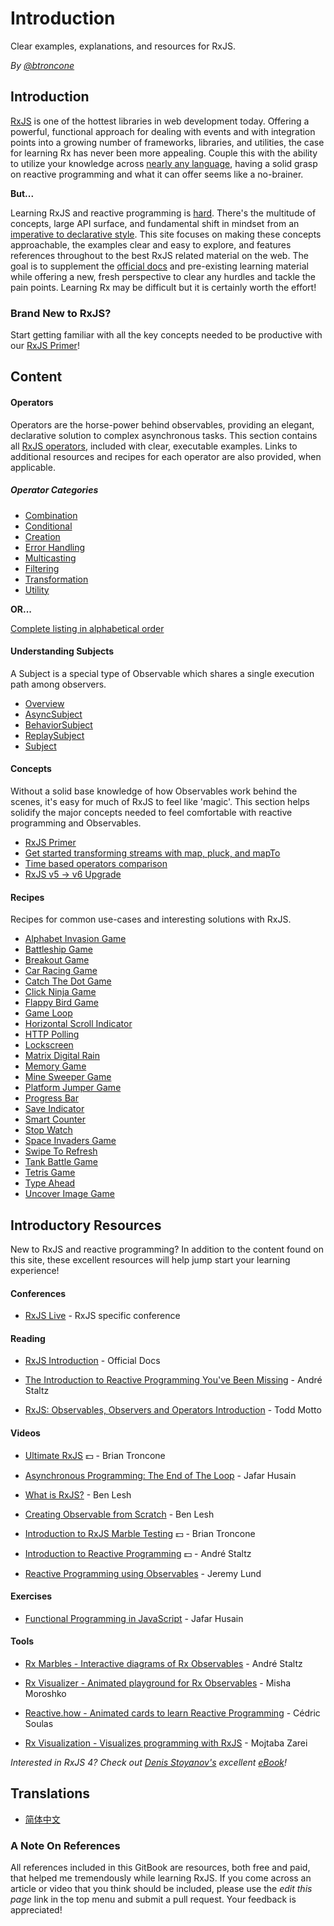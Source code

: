 # Introduction

Clear examples, explanations, and resources for RxJS.

_By_ [_@btroncone_](https://twitter.com/BTroncone)

## Introduction

[RxJS](https://github.com/ReactiveX/rxjs) is one of the hottest libraries in web
development today. Offering a powerful, functional approach for dealing with
events and with integration points into a growing number of frameworks,
libraries, and utilities, the case for learning Rx has never been more
appealing. Couple this with the ability to utilize your knowledge across
[nearly any language](http://reactivex.io/languages.html), having a solid grasp
on reactive programming and what it can offer seems like a no-brainer.

**But...**

Learning RxJS and reactive programming is
[hard](https://twitter.com/hoss/status/742643506536153088). There's the
multitude of concepts, large API surface, and fundamental shift in mindset from
an
[imperative to declarative style](https://tylermcginnis.com/imperative-vs-declarative-programming/).
This site focuses on making these concepts approachable, the examples clear and
easy to explore, and features references throughout to the best RxJS related
material on the web. The goal is to supplement the
[official docs](http://reactivex.io/rxjs/) and pre-existing learning material
while offering a new, fresh perspective to clear any hurdles and tackle the pain
points. Learning Rx may be difficult but it is certainly worth the effort!


### Brand New to RxJS?

Start getting familiar with all the key concepts needed to be productive with
our [RxJS Primer](/concepts/rxjs-primer.md)!

## Content

#### Operators

Operators are the horse-power behind observables, providing an elegant,
declarative solution to complex asynchronous tasks. This section contains all
[RxJS operators](/operators/README.md), included with clear, executable
examples. Links to additional resources and recipes for each operator are also
provided, when applicable.

##### Operator Categories

- [Combination](/operators/combination/README.md)
- [Conditional](/operators/conditional/README.md)
- [Creation](/operators/creation/README.md)
- [Error Handling](/operators/error_handling/README.md)
- [Multicasting](/operators/multicasting/README.md)
- [Filtering](/operators/filtering/README.md)
- [Transformation](/operators/transformation/README.md)
- [Utility](/operators/utility/README.md)

**OR...**

[Complete listing in alphabetical order](/operators/complete.md)

#### Understanding Subjects

A Subject is a special type of Observable which shares a single execution path
among observers.

- [Overview](/subjects/README.md)
- [AsyncSubject](/subjects/asyncsubject.md)
- [BehaviorSubject](/subjects/behaviorsubject.md)
- [ReplaySubject](/subjects/replaysubject.md)
- [Subject](/subjects/subject.md)

#### Concepts

Without a solid base knowledge of how Observables work behind the scenes, it's
easy for much of RxJS to feel like 'magic'. This section helps solidify the
major concepts needed to feel comfortable with reactive programming and
Observables.

- [RxJS Primer](/concepts/rxjs-primer.md)
- [Get started transforming streams with map, pluck, and mapTo](/concepts/get-started-transforming.md)
- [Time based operators comparison](/concepts/time-based-operators-comparison.md)
- [RxJS v5 -> v6 Upgrade](/concepts/rxjs5-6.md)

#### Recipes

Recipes for common use-cases and interesting solutions with RxJS.

- [Alphabet Invasion Game](/recipes/alphabet-invasion-game.md)
- [Battleship Game](/recipes/battleship-game.md)
- [Breakout Game](/recipes/breakout-game.md)
- [Car Racing Game](/recipes/car-racing-game.md)
- [Catch The Dot Game](/recipes/catch-the-dot-game.md)
- [Click Ninja Game](/recipes/click-ninja-game.md)
- [Flappy Bird Game](/recipes/flappy-bird-game.md)
- [Game Loop](/recipes/gameloop.md)
- [Horizontal Scroll Indicator](/recipes/horizontal-scroll-indicator.md)
- [HTTP Polling](/recipes/http-polling.md)
- [Lockscreen](/recipes/lockscreen.md)
- [Matrix Digital Rain](/recipes/matrix-digital-rain.md)
- [Memory Game](/recipes/memory-game.md)
- [Mine Sweeper Game](/recipes/mine-sweeper-game.md)
- [Platform Jumper Game](/recipes/platform-jumper-game.md)
- [Progress Bar](/recipes/progressbar.md)
- [Save Indicator](/recipes/save-indicator.md)
- [Smart Counter](/recipes/smartcounter.md)
- [Stop Watch](/recipes/stop-watch.md)
- [Space Invaders Game](/recipes/space-invaders-game.md)
- [Swipe To Refresh](/recipes/swipe-to-refresh.md)
- [Tank Battle Game](/recipes/tank-battle-game.md)
- [Tetris Game](/recipes/tetris-game.md)
- [Type Ahead](/recipes/type-ahead.md)
- [Uncover Image Game](/recipes/uncover-image-game.md)

## Introductory Resources

New to RxJS and reactive programming? In addition to the content found on this
site, these excellent resources will help jump start your learning experience!

#### Conferences

- [RxJS Live](https://www.rxjs.live/) - RxJS specific conference

#### Reading

- [RxJS Introduction](https://rxjs-dev.firebaseapp.com/guide/overview) -
  Official Docs

- [The Introduction to Reactive Programming You've Been Missing](https://gist.github.com/staltz/868e7e9bc2a7b8c1f754) -
  André Staltz

- [RxJS: Observables, Observers and Operators Introduction](https://ultimatecourses.com/blog/rxjs-observables-observers-operators) -
  Todd Motto

#### Videos

- [Ultimate RxJS](https://ultimatecourses.com/courses/rxjs?ref=4) 💵 - Brian
  Troncone

- [Asynchronous Programming: The End of The Loop](https://egghead.io/courses/mastering-asynchronous-programming-the-end-of-the-loop) -
  Jafar Husain

- [What is RxJS?](https://egghead.io/lessons/rxjs-what-is-rxjs) - Ben Lesh
- [Creating Observable from Scratch](https://egghead.io/lessons/rxjs-creating-observable-from-scratch) -
  Ben Lesh

- [Introduction to RxJS Marble Testing](https://egghead.io/lessons/rxjs-introduction-to-rxjs-marble-testing)
  💵 - Brian Troncone

- [Introduction to Reactive Programming](https://egghead.io/courses/introduction-to-reactive-programming)
  💵 - André Staltz

- [Reactive Programming using Observables](https://www.youtube.com/watch?v=HT7JiiqnYYc&feature=youtu.be) -
  Jeremy Lund

#### Exercises

- [Functional Programming in JavaScript](http://reactivex.io/learnrx/) - Jafar
  Husain

#### Tools

- [Rx Marbles - Interactive diagrams of Rx Observables](http://rxmarbles.com/) -
  André Staltz

- [Rx Visualizer - Animated playground for Rx Observables](https://rxviz.com) -
  Misha Moroshko

- [Reactive.how - Animated cards to learn Reactive Programming](http://reactive.how) -
  Cédric Soulas

- [Rx Visualization - Visualizes programming with RxJS](https://fingerpich.github.io/rx-visualization/) -
  Mojtaba Zarei

_Interested in RxJS 4? Check out_
[_Denis Stoyanov's_](https://github.com/xgrommx) _excellent_
[_eBook_](https://xgrommx.github.io/rx-book/)_!_

## Translations

- [简体中文](https://rxjs-cn.github.io/learn-rxjs-operators)

### A Note On References

All references included in this GitBook are resources, both free and paid, that
helped me tremendously while learning RxJS. If you come across an article or
video that you think should be included, please use the _edit this page_ link in
the top menu and submit a pull request. Your feedback is appreciated!
